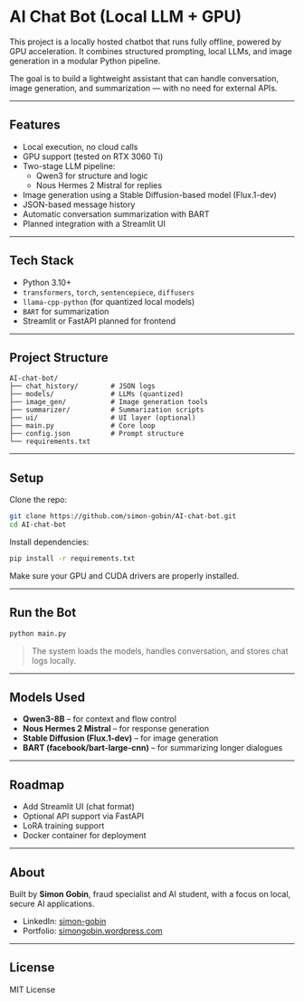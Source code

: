 # AI Chat Bot (Local LLM + GPU)

This project is a locally hosted chatbot that runs fully offline, powered by GPU acceleration. It combines structured prompting, local LLMs, and image generation in a modular Python pipeline.

The goal is to build a lightweight assistant that can handle conversation, image generation, and summarization — with no need for external APIs.

---

## Features

- Local execution, no cloud calls
- GPU support (tested on RTX 3060 Ti)
- Two-stage LLM pipeline:
  - Qwen3 for structure and logic
  - Nous Hermes 2 Mistral for replies
- Image generation using a Stable Diffusion-based model (Flux.1-dev)
- JSON-based message history
- Automatic conversation summarization with BART
- Planned integration with a Streamlit UI

---

## Tech Stack

- Python 3.10+
- `transformers`, `torch`, `sentencepiece`, `diffusers`
- `llama-cpp-python` (for quantized local models)
- `BART` for summarization
- Streamlit or FastAPI planned for frontend

---

## Project Structure

```
AI-chat-bot/
├── chat_history/        # JSON logs
├── models/              # LLMs (quantized)
├── image_gen/           # Image generation tools
├── summarizer/          # Summarization scripts
├── ui/                  # UI layer (optional)
├── main.py              # Core loop
├── config.json          # Prompt structure
└── requirements.txt
```

---

## Setup

Clone the repo:

```bash
git clone https://github.com/simon-gobin/AI-chat-bot.git
cd AI-chat-bot
```

Install dependencies:

```bash
pip install -r requirements.txt
```

Make sure your GPU and CUDA drivers are properly installed.

---

## Run the Bot

```bash
python main.py
```

> The system loads the models, handles conversation, and stores chat logs locally.

---

## Models Used

- **Qwen3-8B** – for context and flow control
- **Nous Hermes 2 Mistral** – for response generation
- **Stable Diffusion (Flux.1-dev)** – for image generation
- **BART (facebook/bart-large-cnn)** – for summarizing longer dialogues

---

## Roadmap

- Add Streamlit UI (chat format)
- Optional API support via FastAPI
- LoRA training support
- Docker container for deployment

---

## About

Built by **Simon Gobin**, fraud specialist and AI student, with a focus on local, secure AI applications.

- LinkedIn: [simon-gobin](https://www.linkedin.com/in/simongobin)
- Portfolio: [simongobin.wordpress.com](https://simongobin.wordpress.com)

---

## License

MIT License
